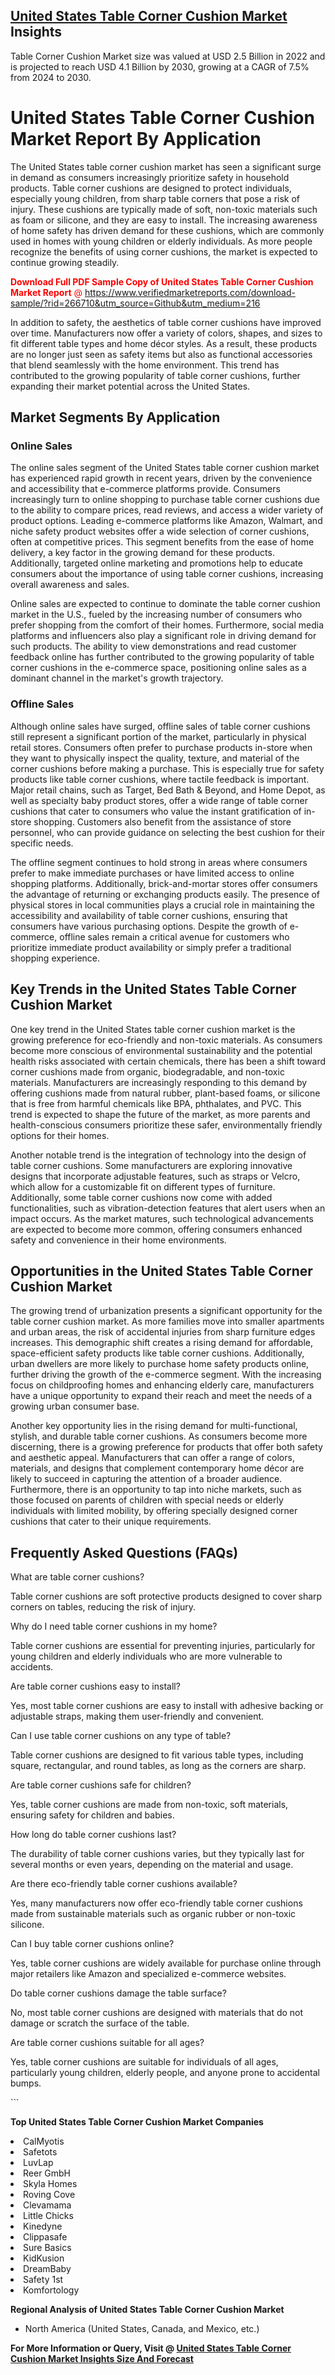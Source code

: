 <h2><a href="https://www.verifiedmarketreports.com/download-sample/?rid=266710&amp;utm_source=Github&amp;utm_medium=216" target="_blank">United States Table Corner Cushion Market</a> Insights</h2><p>Table Corner Cushion Market size was valued at USD 2.5 Billion in 2022 and is projected to reach USD 4.1 Billion by 2030, growing at a CAGR of 7.5% from 2024 to 2030.</p><p><h1>United States Table Corner Cushion Market Report By Application</h1><p>The United States table corner cushion market has seen a significant surge in demand as consumers increasingly prioritize safety in household products. Table corner cushions are designed to protect individuals, especially young children, from sharp table corners that pose a risk of injury. These cushions are typically made of soft, non-toxic materials such as foam or silicone, and they are easy to install. The increasing awareness of home safety has driven demand for these cushions, which are commonly used in homes with young children or elderly individuals. As more people recognize the benefits of using corner cushions, the market is expected to continue growing steadily. <p><span class=""><span style="color: #ff0000;"><strong>Download Full PDF Sample Copy of United States Table Corner Cushion Market Report</strong> @ </span><a href="https://www.verifiedmarketreports.com/download-sample/?rid=266710&amp;utm_source=Github&amp;utm_medium=216" target="_blank">https://www.verifiedmarketreports.com/download-sample/?rid=266710&amp;utm_source=Github&amp;utm_medium=216</a></span></p></p><p>In addition to safety, the aesthetics of table corner cushions have improved over time. Manufacturers now offer a variety of colors, shapes, and sizes to fit different table types and home décor styles. As a result, these products are no longer just seen as safety items but also as functional accessories that blend seamlessly with the home environment. This trend has contributed to the growing popularity of table corner cushions, further expanding their market potential across the United States.</p><h2>Market Segments By Application</h2><h3>Online Sales</h3><p>The online sales segment of the United States table corner cushion market has experienced rapid growth in recent years, driven by the convenience and accessibility that e-commerce platforms provide. Consumers increasingly turn to online shopping to purchase table corner cushions due to the ability to compare prices, read reviews, and access a wider variety of product options. Leading e-commerce platforms like Amazon, Walmart, and niche safety product websites offer a wide selection of corner cushions, often at competitive prices. This segment benefits from the ease of home delivery, a key factor in the growing demand for these products. Additionally, targeted online marketing and promotions help to educate consumers about the importance of using table corner cushions, increasing overall awareness and sales.</p><p>Online sales are expected to continue to dominate the table corner cushion market in the U.S., fueled by the increasing number of consumers who prefer shopping from the comfort of their homes. Furthermore, social media platforms and influencers also play a significant role in driving demand for such products. The ability to view demonstrations and read customer feedback online has further contributed to the growing popularity of table corner cushions in the e-commerce space, positioning online sales as a dominant channel in the market's growth trajectory.</p><h3>Offline Sales</h3><p>Although online sales have surged, offline sales of table corner cushions still represent a significant portion of the market, particularly in physical retail stores. Consumers often prefer to purchase products in-store when they want to physically inspect the quality, texture, and material of the corner cushions before making a purchase. This is especially true for safety products like table corner cushions, where tactile feedback is important. Major retail chains, such as Target, Bed Bath & Beyond, and Home Depot, as well as specialty baby product stores, offer a wide range of table corner cushions that cater to consumers who value the instant gratification of in-store shopping. Customers also benefit from the assistance of store personnel, who can provide guidance on selecting the best cushion for their specific needs.</p><p>The offline segment continues to hold strong in areas where consumers prefer to make immediate purchases or have limited access to online shopping platforms. Additionally, brick-and-mortar stores offer consumers the advantage of returning or exchanging products easily. The presence of physical stores in local communities plays a crucial role in maintaining the accessibility and availability of table corner cushions, ensuring that consumers have various purchasing options. Despite the growth of e-commerce, offline sales remain a critical avenue for customers who prioritize immediate product availability or simply prefer a traditional shopping experience.</p><h2>Key Trends in the United States Table Corner Cushion Market</h2><p>One key trend in the United States table corner cushion market is the growing preference for eco-friendly and non-toxic materials. As consumers become more conscious of environmental sustainability and the potential health risks associated with certain chemicals, there has been a shift toward corner cushions made from organic, biodegradable, and non-toxic materials. Manufacturers are increasingly responding to this demand by offering cushions made from natural rubber, plant-based foams, or silicone that is free from harmful chemicals like BPA, phthalates, and PVC. This trend is expected to shape the future of the market, as more parents and health-conscious consumers prioritize these safer, environmentally friendly options for their homes.</p><p>Another notable trend is the integration of technology into the design of table corner cushions. Some manufacturers are exploring innovative designs that incorporate adjustable features, such as straps or Velcro, which allow for a customizable fit on different types of furniture. Additionally, some table corner cushions now come with added functionalities, such as vibration-detection features that alert users when an impact occurs. As the market matures, such technological advancements are expected to become more common, offering consumers enhanced safety and convenience in their home environments.</p><h2>Opportunities in the United States Table Corner Cushion Market</h2><p>The growing trend of urbanization presents a significant opportunity for the table corner cushion market. As more families move into smaller apartments and urban areas, the risk of accidental injuries from sharp furniture edges increases. This demographic shift creates a rising demand for affordable, space-efficient safety products like table corner cushions. Additionally, urban dwellers are more likely to purchase home safety products online, further driving the growth of the e-commerce segment. With the increasing focus on childproofing homes and enhancing elderly care, manufacturers have a unique opportunity to expand their reach and meet the needs of a growing urban consumer base.</p><p>Another key opportunity lies in the rising demand for multi-functional, stylish, and durable table corner cushions. As consumers become more discerning, there is a growing preference for products that offer both safety and aesthetic appeal. Manufacturers that can offer a range of colors, materials, and designs that complement contemporary home décor are likely to succeed in capturing the attention of a broader audience. Furthermore, there is an opportunity to tap into niche markets, such as those focused on parents of children with special needs or elderly individuals with limited mobility, by offering specially designed corner cushions that cater to their unique requirements.</p><h2>Frequently Asked Questions (FAQs)</h2><p>What are table corner cushions?</p><p>Table corner cushions are soft protective products designed to cover sharp corners on tables, reducing the risk of injury.</p><p>Why do I need table corner cushions in my home?</p><p>Table corner cushions are essential for preventing injuries, particularly for young children and elderly individuals who are more vulnerable to accidents.</p><p>Are table corner cushions easy to install?</p><p>Yes, most table corner cushions are easy to install with adhesive backing or adjustable straps, making them user-friendly and convenient.</p><p>Can I use table corner cushions on any type of table?</p><p>Table corner cushions are designed to fit various table types, including square, rectangular, and round tables, as long as the corners are sharp.</p><p>Are table corner cushions safe for children?</p><p>Yes, table corner cushions are made from non-toxic, soft materials, ensuring safety for children and babies.</p><p>How long do table corner cushions last?</p><p>The durability of table corner cushions varies, but they typically last for several months or even years, depending on the material and usage.</p><p>Are there eco-friendly table corner cushions available?</p><p>Yes, many manufacturers now offer eco-friendly table corner cushions made from sustainable materials such as organic rubber or non-toxic silicone.</p><p>Can I buy table corner cushions online?</p><p>Yes, table corner cushions are widely available for purchase online through major retailers like Amazon and specialized e-commerce websites.</p><p>Do table corner cushions damage the table surface?</p><p>No, most table corner cushions are designed with materials that do not damage or scratch the surface of the table.</p><p>Are table corner cushions suitable for all ages?</p><p>Yes, table corner cushions are suitable for individuals of all ages, particularly young children, elderly people, and anyone prone to accidental bumps.</p>```</p><p><strong>Top United States Table Corner Cushion Market Companies</strong></p><div data-test-id=""><p><li>CalMyotis</li><li> Safetots</li><li> LuvLap</li><li> Reer GmbH</li><li> Skyla Homes</li><li> Roving Cove</li><li> Clevamama</li><li> Little Chicks</li><li> Kinedyne</li><li> Clippasafe</li><li> Sure Basics</li><li> KidKusion</li><li> DreamBaby</li><li> Safety 1st</li><li> Komfortology</li></p><div><strong>Regional Analysis of&nbsp;United States Table Corner Cushion Market</strong></div><ul><li dir="ltr"><p dir="ltr">North America&nbsp;(United States, Canada, and Mexico, etc.)</p></li></ul><p><strong>For More Information or Query, Visit @&nbsp;</strong><strong><a href="https://www.verifiedmarketreports.com/product/table-corner-cushion-market/?utm_source=Github&amp;utm_medium=216" target="_blank">United States Table Corner Cushion Market Insights Size And Forecast</a></strong></p></div>
